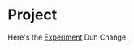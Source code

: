# Project
Here's the [Experiment](https://miladrouygari.github.io/Project/ExperimentsFiles/index.html)
Duh Change


